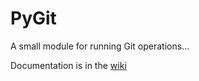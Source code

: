# PyGit
A small module for running Git operations...

Documentation is in the [wiki](https://github.com/thetechrobo/pygit/wiki)
